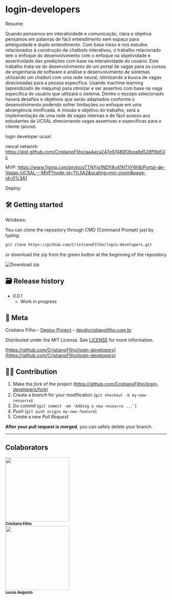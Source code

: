 # login-developers

Resume: 

Quando pensamos em interatividade e comunicação, clara e objetiva pensamos em palavras de fácil entendimento sem espaço para ambiguidade e duplo entendimento.  Com base nisso e nos estudos relacionados à construção de chatbots interativos, o trabalho relacionado tem o enfoque do desenvolvimento com o enfoque na objetividade e assertividade das predições com base na interatividade do usuário.
Este trabalho trata-se do desenvolvimento de um portal de  vagas para os cursos de engenharia de software e análise e desenvolvimento de sistemas utilizando um chatbot com uma rede neural, otimizando a busca de vagas direcionadas para a pessoa específica. Usando machine learning (aprendizado de máquina) para otimizar e ser assertivo com base na vaga  específica do usuário que utilizará o sistema.  Dentre o escopo selecionado haverá desafios e objetivos que serão adaptados conforme o desenvolvimento  podendo sofrer limitações ou enfoque em uma abrangência minificada. A missão e objetivo do trabalho, será a implementação de uma rede de vagas internas e de fácil acesso aos estudantes da UCSAL direcionando vagas assertivas e específicas para o cliente (aluno). 


login developer ucsal: 

neural network: https://gist.github.com/CristianoFIlho/aa4aca247e97480f2bea8d528ff9d53c

MVP: https://www.figma.com/proto/uTTNYjg1NDY8v41NThY6hB/Portal-de-Vagas-UCSAL---MVP?node-id=1%3A2&scaling=min-zoom&page-id=0%3A1


Deploy: 

## 🛠 Getting started

Windows:

You can clone the repository through CMD (Command Prompt) just by typing:

```sh
git clone https://github.com/CristianoFIlho/login-developers.git
```

or download the zip from the green button at the beginning of the repository

<img src="https://i.ibb.co/vLF3fCV/2021-03-24-23-53-10-github-com-f3b0db456e69.png" alt="Download zip" border="0">





## 🗃 Release history

- 0.0.1
  - Work in progress

## 📝 Meta

Cristiano Filho – [Deploy Project](https://cristianofilho.com.br/mediasocial.html) – dev@cristianofilho.com.br

Distributed under the MIT License. See [LICENSE](LICENSE) for more information.

[https://github.com/CristianoFIlho/login-developers](https://github.com/CristianoFIlho/login-developers)

## 🧙‍♂️ Contribution

1. Make the _fork_ of the project (<https://github.com/CristianoFIlho/login-developers/fork>)
2. Create a _branch_ for your modification (`git checkout -b my-new-resource`)
3. Do _commit_ (`git commit -am 'Adding a new resource ...'`)
4. _Push_ (`git push origin my-new-feature`)
5. Create a new _Pull Request_

**After your pull request is merged**, you can safely delete your branch.

---

## Colaborators
	

[ <img src="https://avatars.githubusercontent.com/u/54041918?s=400&u=9691b69b1b7c46137971d4b2775228007fff85a9&v=4" width="200px; "/><br><sub><b>Cristiano Filho</b></sub> ](https://github.com/CristianoFilho) 
<br>
[ <img src="https://avatars.githubusercontent.com/u/79553621?v=4" width="200px; "/><br><sub><b>Lucas Augusto</b></sub> ](https://github.com/lucasagw) 




